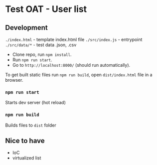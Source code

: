 # Test OAT - User list

## Development

`./index.html` - template index.html file
`./src/index.js` - entrypoint
`./src/data/*` - test data .json, .csv

- Clone repo, run `npm install`. 
- Run `npm run start`.
- Go to `http://localhost:8000/` (should run automatically).

To get built static files run `npm run build`, open `dist/index.html` file in a browser.

### `npm run start` 
Starts dev server (hot reload)

### `npm run build`
Builds files to `dist` folder

## Nice to have
- IoC
- virtualized list